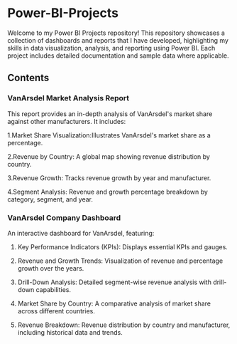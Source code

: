 # Power-BI-Projects
Welcome to my Power BI Projects repository! This repository showcases a collection of dashboards and reports that I have developed, highlighting my skills in data visualization, analysis, and reporting using Power BI. Each project includes detailed documentation and sample data where applicable.

## Contents

### VanArsdel Market Analysis Report 
This report provides an in-depth analysis of VanArsdel's market share against other manufacturers. 
It includes:

1.Market Share Visualization:Illustrates VanArsdel's market share as a percentage.

2.Revenue by Country: A global map showing revenue distribution by country.

3.Revenue Growth: Tracks revenue growth by year and manufacturer.

4.Segment Analysis: Revenue and growth percentage breakdown by category, segment, and year.

### VanArsdel Company Dashboard
An interactive dashboard for VanArsdel, featuring:

1. Key Performance Indicators (KPIs): Displays essential KPIs and gauges.
  
2. Revenue and Growth Trends: Visualization of revenue and percentage growth over the years.
 
3. Drill-Down Analysis: Detailed segment-wise revenue analysis with drill-down capabilities.
   
4. Market Share by Country: A comparative analysis of market share across different countries.
  
5. Revenue Breakdown: Revenue distribution by country and manufacturer, including historical data and trends.
